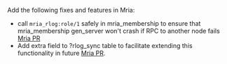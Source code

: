 Add the following fixes and features in Mria:
 - call `mria_rlog:role/1` safely in mria_membership to ensure that mria_membership
   gen_server won't crash if RPC to another node fails
   [Mria PR](https://github.com/emqx/mria/pull/139)
 - Add extra field to ?rlog_sync table to facilitate extending this functionality in future
   [Mria PR](https://github.com/emqx/mria/pull/138).
